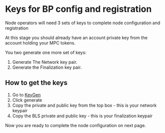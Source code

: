 # Keys for BP config and registration
<div class="dot-navigation">
    <a class="dot-navigation__item" href="what-is-a-node-operator.html"></a>
    <a class="dot-navigation__item" href="recommended-hardware-and-software.html"></a>
    <a class="dot-navigation__item" href="run-a-reader-node-on-your-local-machine.html"></a>
    <a class="dot-navigation__item " href="vps.html"></a>
    <a class="dot-navigation__item" href="secure-your-vps.html"></a>
    <a class="dot-navigation__item" href="reader-node-on-vps.html"></a>
    <a class="dot-navigation__item" href="create-an-account-on-pbc.html"></a>
    <a class="dot-navigation__item " href="get-mpc-tokens.html"></a>
    <a class="dot-navigation__item" href="complete-synaps-kyb.html"></a>
    <a class="dot-navigation__item dot-navigation__item--active" href="keys-for-bp-config-and-registration.html"></a>
    <a class="dot-navigation__item" href="run-a-block-producing-node.html"></a>
    <a class="dot-navigation__item " href="register-your-node.html"></a>
    <a class="dot-navigation__item" href="node-health-and-maintenance.html"></a>
    <!-- Repeat above for more dots -->
</div>

Node operators will need 3 sets of keys to complete node configuration and registration

At this stage you should already have an account private key from the account holding your MPC tokens.

You two generate one more set of keys:
   
1. Generate The Network key pair.   
2. Generate the Finalization key pair.   

## How to get the keys 

1. Go to [KeyGen](https://dashboard.partisiablockchain.com/keygen)   
2. Click generate   
3. Copy the private and public key from the top box - this is your network keypair   
4. Copy the BLS private and public key - this is your finalization keypair   

Now you are ready to complete the node configuration on next page.
